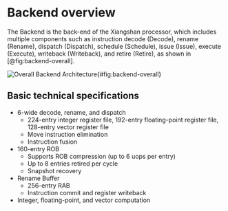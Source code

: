 # Backend overview

The Backend is the back-end of the Xiangshan processor, which includes multiple
components such as instruction decode (Decode), rename (Rename), dispatch
(Dispatch), schedule (Schedule), issue (Issue), execute (Execute), writeback
(Writeback), and retire (Retire), as shown in [@fig:backend-overall].

![Overall Backend Architecture](figure/backend.svg){#fig:backend-overall}

## Basic technical specifications

- 6-wide decode, rename, and dispatch
  - 224-entry integer register file, 192-entry floating-point register file,
    128-entry vector register file
  - Move instruction elimination
  - Instruction fusion
- 160-entry ROB
  - Supports ROB compression (up to 6 uops per entry)
  - Up to 8 entries retired per cycle
  - Snapshot recovery
- Rename Buffer
  - 256-entry RAB
  - Instruction commit and register writeback
- Integer, floating-point, and vector computation
